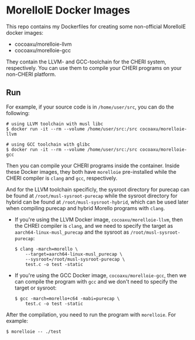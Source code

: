 # MorelloIE Docker Images

This repo contains my Dockerfiles for creating some non-official MorelloIE docker images:

- cocoaxu/morelloie-llvm
- cocoaxu/morelloie-gcc

They contain the LLVM- and GCC-toolchain for the CHERI system, respectively. You can use them to compile your CHERI programs on your non-CHERI platform.

## Run
For example, if your source code is in `/home/user/src`, you can do the following:

```shell
# using LLVM toolchain with musl libc
$ docker run -it --rm --volume /home/user/src:/src cocoaxu/morelloie-llvm

# using GCC toolchain with glibc
$ docker run -it --rm --volume /home/user/src:/src cocoaxu/morelloie-gcc
```

Then you can compile your CHERI programs inside the container. Inside these Docker images,
they both have `morelloie` pre-installed while the CHERI compiler is `clang` and `gcc`,
respectively. 
  
And for the LLVM toolchain specificly, the sysroot directory for purecap can be found at 
`/root/musl-sysroot-purecap` while the sysroot directory for hybrid can be found at 
`/root/musl-sysroot-hybrid`, which can be used later when compiling purecap and hybrid Morello programs
with `clang`.

- If you're using the LLVM Docker image, ``cocoaxu/morelloie-llvm``, then the 
  CHREI compiler is ``clang``, and we need to specify the target as 
  ``aarch64-linux-musl_purecap`` and the sysroot as ``/root/musl-sysroot-purecap``:

  ```shell
  $ clang -march=morello \
      --target=aarch64-linux-musl_purecap \
      --sysroot=/root/musl-sysroot-purecap \
      test.c -o test -static
  ```

- If you're using the GCC Docker image, ``cocoaxu/morelloie-gcc``, then we can compile
  the program with ``gcc`` and we don't need to specify the target or sysroot:

  ```shell
  $ gcc -march=morello+c64 -mabi=purecap \
      test.c -o test -static
  ```

After the compilation, you need to run the program with ``morelloie``. For example:

```shell
$ morelloie -- ./test
```

